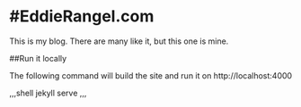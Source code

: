 #EddieRangel.com
===============

This is my blog. There are many like it, but this one is mine.

##Run it locally

The following command will build the site and run it on http://localhost:4000

,,,shell
jekyll serve
,,,